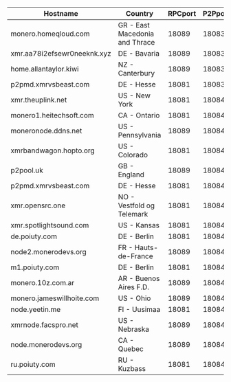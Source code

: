 Hostname | Country | RPCport | P2Pport
--- | --- | --- | ---
monero.homeqloud.com | GR - East Macedonia and Thrace | 18089 | 18083
xmr.aa78i2efsewr0neeknk.xyz | DE - Bavaria | 18089 | 18083
home.allantaylor.kiwi | NZ - Canterbury | 18089 | 18083
p2pmd.xmrvsbeast.com | DE - Hesse | 18081 | 18083
xmr.theuplink.net | US - New York | 18081 | 18084
monero1.heitechsoft.com | CA - Ontario | 18081 | 18084
moneronode.ddns.net | US - Pennsylvania | 18089 | 18084
xmrbandwagon.hopto.org | US - Colorado | 18081 | 18084
p2pool.uk | GB - England | 18089 | 18084
p2pmd.xmrvsbeast.com | DE - Hesse | 18081 | 18084
xmr.opensrc.one | NO - Vestfold og Telemark | 18081 | 18084
xmr.spotlightsound.com | US - Kansas | 18081 | 18084
de.poiuty.com | DE - Berlin | 18081 | 18084
node2.monerodevs.org | FR - Hauts-de-France | 18089 | 18084
m1.poiuty.com | DE - Berlin | 18081 | 18084
monero.10z.com.ar | AR - Buenos Aires F.D. | 18089 | 18084
monero.jameswillhoite.com | US - Ohio | 18089 | 18084
node.yeetin.me | FI - Uusimaa | 18081 | 18084
xmrnode.facspro.net | US - Nebraska | 18089 | 18084
node.monerodevs.org | CA - Quebec | 18089 | 18084
ru.poiuty.com | RU - Kuzbass | 18081 | 18084
